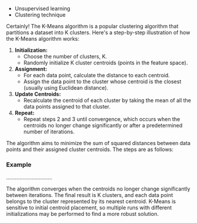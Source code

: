 - Unsupervised learning
- Clustering technique

Certainly! The K-Means algorithm is a popular clustering algorithm that partitions a dataset into K clusters. Here's a step-by-step illustration of how the K-Means algorithm works:

1. **Initialization:**
    - Choose the number of clusters, K.
    - Randomly initialize K cluster centroids (points in the feature space).
2. **Assignment:**
    - For each data point, calculate the distance to each centroid.
    - Assign the data point to the cluster whose centroid is the closest (usually using Euclidean distance).
3. **Update Centroids:**
    - Recalculate the centroid of each cluster by taking the mean of all the data points assigned to that cluster.
4. **Repeat:**
    - Repeat steps 2 and 3 until convergence, which occurs when the centroids no longer change significantly or after a predetermined number of iterations.

The algorithm aims to minimize the sum of squared distances between data points and their assigned cluster centroids. The steps are as follows:

### Example
...............................

The algorithm converges when the centroids no longer change significantly between iterations. The final result is K clusters, and each data point belongs to the cluster represented by its nearest centroid. K-Means is sensitive to initial centroid placement, so multiple runs with different initializations may be performed to find a more robust solution.